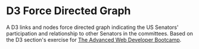 # D3 Force Directed Graph
A D3 links and nodes force directed graph indicating the US Senators' participation and relationship to other Senators in the committees. Based on the D3 section's exercise for [The Advanced Web Developer Bootcamp](https://www.udemy.com/the-advanced-web-developer-bootcamp/).
